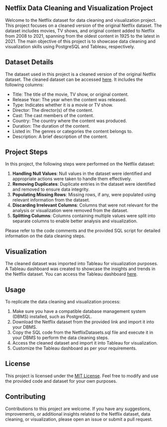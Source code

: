 ## Netflix Data Cleaning and Visualization Project

Welcome to the Netflix dataset for data cleaning and visualization project. This project focuses on a cleaned version of the original Netflix dataset. The dataset includes movies, TV shows, and original content added to Netflix from 2008 to 2021, spanning from the oldest content in 1925 to the latest in 2021. The main objective of this project is to showcase data cleaning and visualization skills using PostgreSQL and Tableau, respectively.

## Dataset Details

The dataset used in this project is a cleaned version of the original Netflix dataset. The cleaned dataset can be accessed [here](link-to-cleaned-dataset). It includes the following columns:

- Title: The title of the movie, TV show, or original content.
- Release Year: The year when the content was released.
- Type: Indicates whether it is a movie or TV show.
- Director: The director(s) of the content.
- Cast: The cast members of the content.
- Country: The country where the content was produced.
- Duration: The duration of the content.
- Listed in: The genres or categories the content belongs to.
- Description: A brief description of the content.

## Project Steps

In this project, the following steps were performed on the Netflix dataset:

1. **Handling Null Values**: Null values in the dataset were identified and appropriate actions were taken to handle them effectively.
2. **Removing Duplicates**: Duplicate entries in the dataset were identified and removed to ensure data integrity.
3. **Populating Missing Rows**: Missing rows, if any, were populated using relevant information from the dataset.
4. **Discarding Irrelevant Columns**: Columns that were not relevant for the analysis or visualization were removed from the dataset.
5. **Splitting Columns**: Columns containing multiple values were split into separate columns to enable better analysis and visualization.

Please refer to the code comments and the provided SQL script for detailed information on the data cleaning steps.

## Visualization

The cleaned dataset was imported into Tableau for visualization purposes. A Tableau dashboard was created to showcase the insights and trends in the Netflix dataset. You can access the Tableau dashboard [here](link-to-tableau-dashboard).

## Usage

To replicate the data cleaning and visualization process:

1. Make sure you have a compatible database management system (DBMS) installed, such as PostgreSQL.
2. Download the Netflix dataset from the provided link and import it into your DBMS.
3. Copy the SQL code from the NetflixDatasets.sql file and execute it in your DBMS to perform the data cleaning steps.
4. Access the cleaned dataset and import it into Tableau for visualization.
5. Customize the Tableau dashboard as per your requirements.

## License

This project is licensed under the [MIT License](LICENSE). Feel free to modify and use the provided code and dataset for your own purposes.

## Contributing

Contributions to this project are welcome. If you have any suggestions, improvements, or additional insights related to the Netflix dataset, data cleaning, or visualization, please open an issue or submit a pull request.
